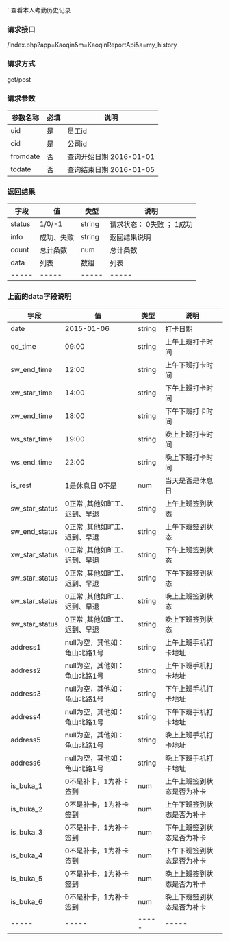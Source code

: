 ` 查看本人考勤历史记录
### **请求接口**
/index.php?app=Kaoqin&m=KaoqinReportApi&a=my_history

### **请求方式**
get/post

### **请求参数**

| 参数名称  |必填|     说明      |
|------|-----|------|
| uid | 是 |   员工id   |
| cid     | 是 |   公司id   |
| fromdate     | 否 |  查询开始日期  2016-01-01  |
| todate     | 否 |  查询结束日期  2016-01-05  |




### **返回结果**
|字段       |值             |类型    |说明           |
| --------- |--------      |--------|--------       |
|status     |1/0/-1 |string |请求状态：  0失败 ； 1成功   |
|info       |成功、失败        |string         |返回结果说明    |
|count       |总计条数       |num         |总计条数    |
|data       |列表       |数组         |列表    |
|-----      |-----         |-----  |-----           |


### **上面的data字段说明**
|字段       |值             |类型    |说明           |
| --------- |--------      |--------|--------       |
|date     |2015-01-06  |string |打卡日期   |
|qd_time       |09:00        |string         |上午上班打卡时间    |
|sw_end_time       |12:00       |string         |上午下班打卡时间    |
|xw_star_time       |14:00       |string         |下午上班打卡时间    |
|xw_end_time       |18:00       |string         |下午下班打卡时间    |
|ws_star_time       |19:00       |string         |晚上上班打卡时间    |
|ws_end_time       |22:00       |string         |晚上下班打卡时间    |
|is_rest       | 1是休息日  0不是       |num         |当天是否是休息日    |
|sw_star_status       | 0正常  ,其他如旷工、迟到、早退       | string         |上午上班签到状态   |
|sw_end_status       | 0正常  ,其他如旷工、迟到、早退       | string         |上午下班签到状态   |
|xw_star_status       | 0正常  ,其他如旷工、迟到、早退       | string         |下午上班签到状态   |
|sw_star_status       | 0正常  ,其他如旷工、迟到、早退       | string         |下午下班签到状态   |
|sw_star_status       | 0正常  ,其他如旷工、迟到、早退       | string         |晚上上班签到状态   |
|sw_star_status       | 0正常  ,其他如旷工、迟到、早退       | string         |晚上下班签到状态   |
|address1       | null为空，其他如：龟山北路1号       | string         |上午上班手机打卡地址   |
|address2       | null为空，其他如：龟山北路1号       | string         |上午下班手机打卡地址   |
|address3       | null为空，其他如：龟山北路1号       | string         |下午上班手机打卡地址   |
|address4       | null为空，其他如：龟山北路1号       | string         |下午下班手机打卡地址   |
|address5       | null为空，其他如：龟山北路1号       | string         |晚上上班手机打卡地址   |
|address6       | null为空，其他如：龟山北路1号       | string         |晚上下班手机打卡地址   |
|is_buka_1       | 0不是补卡，1为补卡签到       | num         |上午上班签到状态是否为补卡   |
|is_buka_2       | 0不是补卡，1为补卡签到       | num         |上午下班签到状态是否为补卡   |
|is_buka_3       | 0不是补卡，1为补卡签到       | num         |下午上班签到状态是否为补卡   |
|is_buka_4       | 0不是补卡，1为补卡签到       | num         |下午下班签到状态是否为补卡   |
|is_buka_5       | 0不是补卡，1为补卡签到       | num         |晚上上班签到状态是否为补卡   |
|is_buka_6       | 0不是补卡，1为补卡签到       | num         |晚上下班签到状态是否为补卡   |
|-----      |-----         |-----  |-----           |